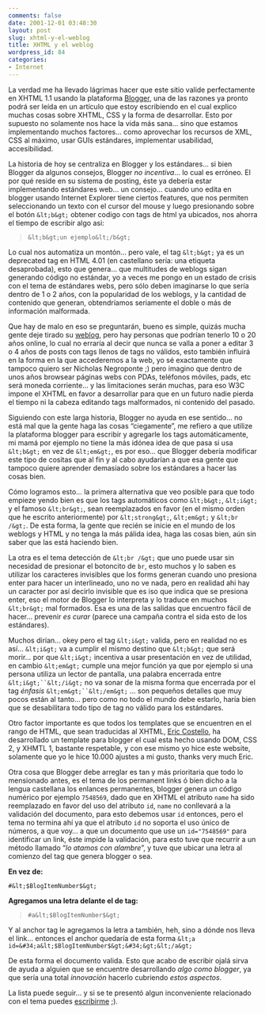 ```yaml
---
comments: false
date: 2001-12-01 03:48:30
layout: post
slug: xhtml-y-el-weblog
title: XHTML y el weblog
wordpress_id: 84
categories:
- Internet
---
```


La verdad me ha llevado lágrimas hacer que este sitio valide perfectamente en XHTML 1.1 usando la plataforma [Blogger](http://www.blogger.com), una de las razones ya pronto podrá ser leída en un artículo que estoy escribiendo en el cual explico muchas cosas sobre XHTML, CSS y la forma de desarrollar. Esto por supuesto no solamente nos hace la vida más sana… sino que estamos implementando muchos factores… como aprovechar los recursos de XML, CSS al máximo, usar GUIs estándares, implementar usabilidad, accesibilidad.





La historia de hoy se centraliza en Blogger y los estándares… si bien Blogger da algunos consejos, Blogger _no incentiva_… lo cual es erróneo. El por qué reside en su sistema de posting, éste ya debería estar implementando estándares web… un consejo… cuando uno edita en blogger usando Internet Explorer tiene ciertos features, que nos permiten seleccionando un texto con el cursor del mouse y luego presionando sobre el botón `&lt;b&gt;` obtener codigo con tags de html ya ubicados, nos ahorra el tiempo de escribir algo asi:





> `&lt;b&gt;un ejemplo&lt;/b&gt;`





Lo cual nos automatiza un montón… pero vale, el tag `&lt;b&gt;` ya es un deprecated tag en HTML 4.01 (en castellano sería: una etiqueta desaprobada), esto que genera… que multitudes de weblogs sigan generando código no estándar, yo a veces me pongo en un estado de crisis con el tema de estándares webs, pero sólo deben imaginarse lo que sería dentro de 1 o 2 años, con la popularidad de los weblogs, y la cantidad de contenido que generan, obtendríamos seriamente el doble o más de información malformada.





Que hay de malo en eso se preguntarán, bueno es simple, quizás mucha gente deje tirado su [weblog](http://minid.pitas.com), pero hay personas que podrían tenerlo 10 o 20 años online, lo cual no erraría al decir que nunca se valla a poner a editar 3 o 4 años de posts con tags llenos de tags no válidos, esto también influirá en la forma en la que accederemos a la web, yo sé exactamente que tampoco quiero ser Nicholas Negroponte ;) pero imagino que dentro de unos años browsear páginas webs con PDAs, teléfonos móviles, pads, etc será moneda corriente… y las limitaciones serán muchas, para eso W3C impone el XHTML en favor a desarrollar para que en un futuro nadie pierda el tiempo ni la cabeza editando tags malformados, ni contenido del pasado.





Siguiendo con este larga historia, Blogger no ayuda en ese sentido… no está mal que la gente haga las cosas “ciegamente”, me refiero a que utilize la plataforma blogger para escribir y agregarle los tags automáticamente, mi mamá por ejemplo no tiene la más idónea idea de que pasa si usa `&lt;b&gt;` en vez de `&lt;em&gt;`, es por eso… que Blogger debería modificar este tipo de cositas que al fin y al cabo ayudarían a que esa gente que tampoco quiere aprender demasiado sobre los estándares a hacer las cosas bien.





Cómo logramos esto… la primera alternativa que veo posible para que todo empieze yendo bien es que los tags automáticos como `&lt;b&gt;`, `&lt;i&gt;` y el famoso `&lt;br&gt;`, sean reemplazados en favor (en el mismo orden que he escrito anteriormente) por `&lt;strong&gt;`, `&lt;em&gt;` y `&lt;br /&gt;`. De esta forma, la gente que recién se inicie en el mundo de los weblogs y HTML y no tenga la más pálida idea, haga las cosas bien, aún sin saber que las está haciendo bien.





La otra es el tema detección de `&lt;br /&gt;` que uno puede usar sin necesidad de presionar el botoncito de `br`, esto muchos y lo saben es utilizar los caracteres invisibles que los forms generan cuando uno presiona enter para hacer un interlineado, uno no ve nada, pero en realidad ahi hay un caracter por así decirlo invisible que es iso que indica que se presiona enter, eso el motor de Blogger lo interpreta y lo traduce en muchos `&lt;br&gt;` mal formados. Esa es una de las salidas que encuentro fácil de hacer… prevenir _es curar_ (parece una campaña contra el sida esto de los estándares).





Muchos dirían… okey pero el tag `&lt;i&gt;` valida, pero en realidad no es así… `&lt;i&gt;` va a cumplir el mismo destino que `&lt;b&gt;` que será morir… por que `&lt;i&gt;` incentiva a usar presentación en vez de utilidad, en cambio `&lt;em&gt;` cumple una mejor función ya que por ejemplo si una persona utiliza un lector de pantalla, una palabra encerrada entre `&lt;i&gt;``&lt;/i&gt;` no va sonar de la misma forma que encerrada por el tag _énfasis_ `&lt;em&gt;``&lt;/em&gt;` … son pequeños detalles que muy pocos están al tanto… pero como no todo el mundo debe estarlo, haría bien que se desabilitara todo tipo de tag no válido para los estándares.





Otro factor importante es que todos los templates que se encuentren en el rango de HTML, que sean traducidas al XHTML, [Eric Costello](http://www.glish.com), ha desarrollado un template para blogger el cual esta hecho usando DOM, CSS 2, y XHMTL 1, bastante respetable, y con ese mismo yo hice este website, solamente que yo le hice 10.000 ajustes a mi gusto, thanks very much Eric.





Otra cosa que Blogger debe arreglar es tan y más prioritaria que todo lo mensionado antes, es el tema de los permanent links ó bien dicho a la lengua castellana los enlances permanentes, blogger genera un código numérico por ejemplo `7548569`, dado que en XHTML el atributo `name` ha sido reemplazado en favor del uso del atributo `id`, `name` no conllevará a la validación del documento, para esto debemos usar `id` entonces, pero el tema no termina ahí ya que el atributo `id` no soporta el uso único de números, a que voy… a que un documento que use un `id="7548569"` para identificar un link, éste impide la validación, para esto tuve que recurrir a un método llamado “_lo atamos con alambre_”, y tuve que ubicar una letra al comienzo del tag que genera blogger o sea.





> 
**En vez de:**  

  

`#&lt;$BlogItemNumber$&gt;`





**Agregamos una letra delante el de tag:**





> `#a&lt;$BlogItemNumber$&gt;`
> 
>   

  

Y al anchor tag le agregamos la letra a también, heh, sino a dónde nos lleva el link… entonces el anchor quedaría de esta forma `&lt;a id=&#34;a&lt;$BlogItemNumber$&gt;&#34;&gt;&lt;/a&gt;`





De esta forma el documento valida. Esto que acabo de escribir ojalá sirva de ayuda a alguien que se encuentre desarrollando _algo como blogger_, ya que sería una total _innovación_ hacerlo cubriendo _estos aspectos_.





La lista puede seguir… y si se te presentó algun inconveniente relacionado con el tema puedes [escribirme](mailto:diego@minid.net) ;).




 
